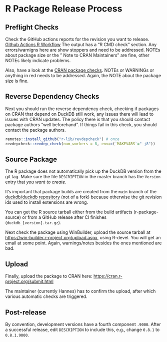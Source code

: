 # R Package Release Process

## Preflight Checks

Check the GitHub actions reports for the revision you want to release.
[Github Actions R
Workflow](https://github.com/duckdb/duckdb/actions/workflows/R.yml) The
output has a “R CMD check” section. Any errors/warnigns here are show
stoppers and need to be addressed. NOTEs about package size or the ”
Note to CRAN Maintainers” are fine, other NOTEs likely indicate
problems.

Also, have a look at the [CRAN package
checks](https://cran.r-project.org/web/checks/check_results_duckdb.html).
NOTEs or WARNINGs or anything in red needs to be addressed. Again, the
NOTE about the package size is fine.

## Reverse Dependency Checks

Next you should run the reverse dependency check, checking if packages
on CRAN that depend on DuckDB still work, any issues there will lead to
issues with CRAN updates. The policy there is that you should contact
package authors “well beforehand”. If things fail in this check, you
should contact the package authors.

``` r
remotes::install_github("r-lib/revdepcheck") # once
revdepcheck::revdep_check(num_workers = 8, env=c(`MAKEVARS`="-j8"))
```

## Source Package

The R package does not automatically pick up the DuckDB version from the
git tag. Make sure the file `DESCRIPTION` in the master branch has the
`Version` entry that *you want to create*.

It’s important that package builds are created from the `main` branch of
the [duckdb/duckdb repository](https://github.com/duckdb/duckdb) (not of
a fork) because otherwise the git revision ids used to install
extensions are wrong.

You can get the R source tarball either from the build artifacts
(r-package-source) or from a GitHub release after CI finishes
(`duckdb_[version].tar.gz`).

Next check the package using WinBuilder, upload the source tarball at
<https://win-builder.r-project.org/upload.aspx>, using R-devel. You will
get an email at some point. Again, warnings/notes besides the ones
mentioned are bad.

## Upload

Finally, upload the package to CRAN here:
<https://cran.r-project.org/submit.html>

The maintainer (currently Hannes) has to confirm the upload, after which
various automatic checks are triggered.

## Post-release

By convention, development versions have a fourth component `.9000`.
After a successful release, edit `DESCRIPTION` to include this, e.g.,
change `0.8.1` to `0.8.1.9000`.
